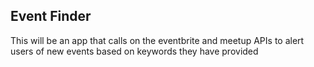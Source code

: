 ## Event Finder

This will be an app that calls on the eventbrite and meetup APIs to alert users of new events based on keywords they have provided

